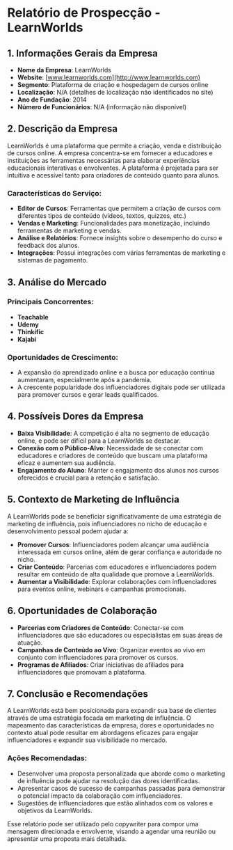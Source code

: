 # Relatório de Prospecção - LearnWorlds

## 1. Informações Gerais da Empresa

- **Nome da Empresa**: LearnWorlds
- **Website**: [www.learnworlds.com](http://www.learnworlds.com)
- **Segmento**: Plataforma de criação e hospedagem de cursos online
- **Localização**: N/A (detalhes de localização não identificados no site)
- **Ano de Fundação**: 2014
- **Número de Funcionários**: N/A (informação não disponível)
  
## 2. Descrição da Empresa

LearnWorlds é uma plataforma que permite a criação, venda e distribuição de cursos online. A empresa concentra-se em fornecer a educadores e instituições as ferramentas necessárias para elaborar experiências educacionais interativas e envolventes. A plataforma é projetada para ser intuitiva e acessível tanto para criadores de conteúdo quanto para alunos. 

### Características do Serviço:
- **Editor de Cursos**: Ferramentas que permitem a criação de cursos com diferentes tipos de conteúdo (vídeos, textos, quizzes, etc.)
- **Vendas e Marketing**: Funcionalidades para monetização, incluindo ferramentas de marketing e vendas.
- **Análise e Relatórios**: Fornece insights sobre o desempenho do curso e feedback dos alunos.
- **Integrações**: Possui integrações com várias ferramentas de marketing e sistemas de pagamento.

## 3. Análise do Mercado

### Principais Concorrentes:
- **Teachable**
- **Udemy**
- **Thinkific**
- **Kajabi**

### Oportunidades de Crescimento:
- A expansão do aprendizado online e a busca por educação contínua aumentaram, especialmente após a pandemia.
- A crescente popularidade dos influenciadores digitais pode ser utilizada para promover cursos e gerar leads qualificados.

## 4. Possíveis Dores da Empresa

- **Baixa Visibilidade**: A competição é alta no segmento de educação online, e pode ser difícil para a LearnWorlds se destacar.
- **Conexão com o Público-Alvo**: Necessidade de se conectar com educadores e criadores de conteúdo que buscam uma plataforma eficaz e aumentem sua audiência.
- **Engajamento do Aluno**: Manter o engajamento dos alunos nos cursos oferecidos é crucial para a retenção e satisfação.

## 5. Contexto de Marketing de Influência

A LearnWorlds pode se beneficiar significativamente de uma estratégia de marketing de influência, pois influenciadores no nicho de educação e desenvolvimento pessoal podem ajudar a:

- **Promover Cursos**: Influenciadores podem alcançar uma audiência interessada em cursos online, além de gerar confiança e autoridade no nicho.
- **Criar Conteúdo**: Parcerias com educadores e influenciadores podem resultar em conteúdo de alta qualidade que promove a LearnWorlds.
- **Aumentar a Visibilidade**: Explorar colaborações com influenciadores para eventos online, webinars e campanhas promocionais.

## 6. Oportunidades de Colaboração

- **Parcerias com Criadores de Conteúdo**: Conectar-se com influenciadores que são educadores ou especialistas em suas áreas de atuação.
- **Campanhas de Conteúdo ao Vivo**: Organizar eventos ao vivo em conjunto com influenciadores para promover os cursos.
- **Programas de Afiliados**: Criar iniciativas de afiliados para influenciadores que promovam a plataforma.

## 7. Conclusão e Recomendações

A LearnWorlds está bem posicionada para expandir sua base de clientes através de uma estratégia focada em marketing de influência. O mapeamento das características da empresa, dores e oportunidades no contexto atual pode resultar em abordagens eficazes para engajar influenciadores e expandir sua visibilidade no mercado. 

### Ações Recomendadas:
- Desenvolver uma proposta personalizada que aborde como o marketing de influência pode ajudar na resolução das dores identificadas.
- Apresentar casos de sucesso de campanhas passadas para demonstrar o potencial impacto da colaboração com influenciadores.
- Sugestões de influenciadores que estão alinhados com os valores e objetivos da LearnWorlds.

Esse relatório pode ser utilizado pelo copywriter para compor uma mensagem direcionada e envolvente, visando a agendar uma reunião ou apresentar uma proposta mais detalhada.